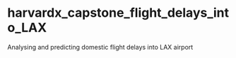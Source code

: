 # harvardx_capstone_flight_delays_into_LAX
Analysing and predicting domestic flight delays into LAX airport
